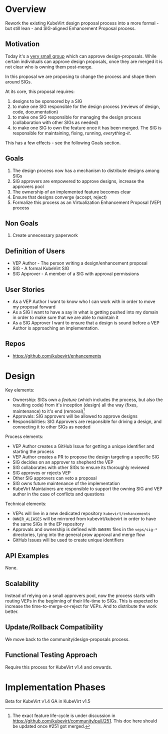 # Overview

Rework the existing KubeVirt design proposal process into a more
formal - but still lean - and SIG-aligned Enhancement Proposal process.

## Motivation

Today it's a [very small group](https://github.com/kubevirt/community/blob/main/OWNERS#L7-L14)
which can approve design-proposals.
While certain individuals can approve design proposals, once they are merged
it is not clear who is owning them post-merge.

In this proposal we are proposing to change the process and shape them
around SIGs.

At its core, this proposal requires:

1. designs to be sponsored by a SIG
2. to make one SIG responsible for the design process (reviews of design, code, documentation)
3. to make one SIG responsible for managing the design process (collaboration with other SIGs as needed)
4. to make one SIG to own the feature once it has been merged. The SIG is responsible for maintaining, fixing, running, _everything-it_.

This has a few effects - see the following Goals section.

## Goals

1. The design process now has a mechanism to distribute designs among SIGs
2. SIG approvers are empowered to approve designs, increase the approvers pool
3. The ownership of an implemented feature becomes clear
4. Ensure that designs converge (accept, reject)
5. Formalize this process as an Virtualization Enhancement Proposal (VEP) process

## Non Goals

1. Create unnecessary paperwork

## Definition of Users

* VEP Author - The person writing a design/enhancement proposal
* SIG - A formal KubeVirt SIG
* SIG Approver - A member of a SIG with approval permissions

## User Stories

* As a VEP Author I want to know who I can work with in order to move
  my proposal forward
* As a SIG I want to have a say in what is getting pushed into my domain
  in order to make sure that we are able to maintain it
* As a SIG Approver I want to ensure that a design is sound before a
  VEP Author is approaching an implementation.

## Repos

- https://github.com/kubevirt/enhancements

# Design

Key elements:

- Ownership: SIGs own a _feature_ (which includes the process, but also
  the resulting code) from it's inception (design) all the way (fixes, maintenance) to it's end (removal)[^1]
- Approvals: SIG approvers will be allowed to approve designs
- Responsibilities: SIG Approvers are responsible for driving a design, and connecting it to other SIGs as needed

Process elements:

- VEP Author creates a GitHub Issue for getting a unique identifier and starting the process
- VEP Author creates a PR to propose the design targeting a specific SIG
- SIG decides on an approver to shepherd the VEP
- SIG collaborates with other SIGs to ensure its thoroughly reviewed
- SIG approves or rejects VEP
- Other SIG approvers can veto a proposal
- SIG owns future maintenance of the implementation
- KubeVirt Maintainers are responsible to support the owning SIG and VEP author in the case of conflicts and questions

Technical elements:

- VEPs will live in a new dedicated repository `kubevirt/enhancements`
- `OWNER_ALIASES` will be mirrored from kubevirt/kubevirt in order to have the same SIGs in the EP repository
- Approvals and ownership is defined with `OWNERS` files in the `veps/sig-*` directories, tying into the general prow approval and merge flow
- GitHub Issues will be used to create unique identifiers

## API Examples

None.

## Scalability


Instead of relying on a small approvers pool, now the process starts
with routing VEPs in the beginning of their life-time to SIGs.
This is expected to increase the time-to-merge-or-reject for VEPs.
And to distribute the work better.

## Update/Rollback Compatibility

We move back to the community/design-proposals process.

## Functional Testing Approach

Require this process for KubeVirt v1.4 and onwards.

# Implementation Phases

Beta for KubeVirt v1.4
GA in KubeVirt v1.5

[^1]: The exact feature life-cycle is under discussion in https://github.com/kubevirt/community/pull/251. This doc here should be updated once #251 got merged.
